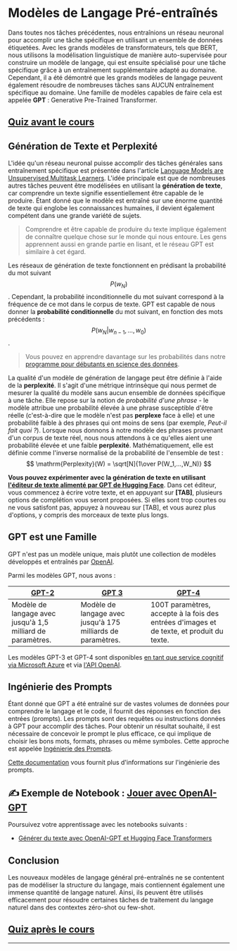 <!--
CO_OP_TRANSLATOR_METADATA:
{
  "original_hash": "97836d30a6bec736f8e3b4411c572bc2",
  "translation_date": "2025-09-23T12:03:56+00:00",
  "source_file": "lessons/5-NLP/20-LangModels/README.md",
  "language_code": "fr"
}
-->
# Modèles de Langage Pré-entraînés

Dans toutes nos tâches précédentes, nous entraînions un réseau neuronal pour accomplir une tâche spécifique en utilisant un ensemble de données étiquetées. Avec les grands modèles de transformateurs, tels que BERT, nous utilisons la modélisation linguistique de manière auto-supervisée pour construire un modèle de langage, qui est ensuite spécialisé pour une tâche spécifique grâce à un entraînement supplémentaire adapté au domaine. Cependant, il a été démontré que les grands modèles de langage peuvent également résoudre de nombreuses tâches sans AUCUN entraînement spécifique au domaine. Une famille de modèles capables de faire cela est appelée **GPT** : Generative Pre-Trained Transformer.

## [Quiz avant le cours](https://ff-quizzes.netlify.app/en/ai/quiz/39)

## Génération de Texte et Perplexité

L'idée qu'un réseau neuronal puisse accomplir des tâches générales sans entraînement spécifique est présentée dans l'article [Language Models are Unsupervised Multitask Learners](https://cdn.openai.com/better-language-models/language_models_are_unsupervised_multitask_learners.pdf). L'idée principale est que de nombreuses autres tâches peuvent être modélisées en utilisant la **génération de texte**, car comprendre un texte signifie essentiellement être capable de le produire. Étant donné que le modèle est entraîné sur une énorme quantité de texte qui englobe les connaissances humaines, il devient également compétent dans une grande variété de sujets.

> Comprendre et être capable de produire du texte implique également de connaître quelque chose sur le monde qui nous entoure. Les gens apprennent aussi en grande partie en lisant, et le réseau GPT est similaire à cet égard.

Les réseaux de génération de texte fonctionnent en prédisant la probabilité du mot suivant $$P(w_N)$$. Cependant, la probabilité inconditionnelle du mot suivant correspond à la fréquence de ce mot dans le corpus de texte. GPT est capable de nous donner la **probabilité conditionnelle** du mot suivant, en fonction des mots précédents : $$P(w_N | w_{n-1}, ..., w_0)$$.

> Vous pouvez en apprendre davantage sur les probabilités dans notre [programme pour débutants en science des données](https://github.com/microsoft/Data-Science-For-Beginners/tree/main/1-Introduction/04-stats-and-probability).

La qualité d'un modèle de génération de langage peut être définie à l'aide de la **perplexité**. Il s'agit d'une métrique intrinsèque qui nous permet de mesurer la qualité du modèle sans aucun ensemble de données spécifique à une tâche. Elle repose sur la notion de *probabilité d'une phrase* - le modèle attribue une probabilité élevée à une phrase susceptible d'être réelle (c'est-à-dire que le modèle n'est pas **perplexe** face à elle) et une probabilité faible à des phrases qui ont moins de sens (par exemple, *Peut-il fait quoi ?*). Lorsque nous donnons à notre modèle des phrases provenant d'un corpus de texte réel, nous nous attendons à ce qu'elles aient une probabilité élevée et une faible **perplexité**. Mathématiquement, elle est définie comme l'inverse normalisé de la probabilité de l'ensemble de test :
$$
\mathrm{Perplexity}(W) = \sqrt[N]{1\over P(W_1,...,W_N)}
$$ 

**Vous pouvez expérimenter avec la génération de texte en utilisant [l'éditeur de texte alimenté par GPT de Hugging Face](https://transformer.huggingface.co/doc/gpt2-large)**. Dans cet éditeur, vous commencez à écrire votre texte, et en appuyant sur **[TAB]**, plusieurs options de complétion vous seront proposées. Si elles sont trop courtes ou ne vous satisfont pas, appuyez à nouveau sur [TAB], et vous aurez plus d'options, y compris des morceaux de texte plus longs.

## GPT est une Famille

GPT n'est pas un modèle unique, mais plutôt une collection de modèles développés et entraînés par [OpenAI](https://openai.com).

Parmi les modèles GPT, nous avons :

| [GPT-2](https://huggingface.co/docs/transformers/model_doc/gpt2#openai-gpt2) | [GPT 3](https://openai.com/research/language-models-are-few-shot-learners) | [GPT-4](https://openai.com/gpt-4) |
| -- | -- | -- |
| Modèle de langage avec jusqu'à 1,5 milliard de paramètres. | Modèle de langage avec jusqu'à 175 milliards de paramètres. | 100T paramètres, accepte à la fois des entrées d'images et de texte, et produit du texte. |

Les modèles GPT-3 et GPT-4 sont disponibles [en tant que service cognitif via Microsoft Azure](https://azure.microsoft.com/en-us/services/cognitive-services/openai-service/#overview?WT.mc_id=academic-77998-cacaste) et via [l'API OpenAI](https://openai.com/api/).

## Ingénierie des Prompts

Étant donné que GPT a été entraîné sur de vastes volumes de données pour comprendre le langage et le code, il fournit des réponses en fonction des entrées (prompts). Les prompts sont des requêtes ou instructions données à GPT pour accomplir des tâches. Pour obtenir un résultat souhaité, il est nécessaire de concevoir le prompt le plus efficace, ce qui implique de choisir les bons mots, formats, phrases ou même symboles. Cette approche est appelée [Ingénierie des Prompts](https://learn.microsoft.com/en-us/shows/ai-show/the-basics-of-prompt-engineering-with-azure-openai-service?WT.mc_id=academic-77998-bethanycheum).

[Cette documentation](https://learn.microsoft.com/en-us/semantic-kernel/prompt-engineering/?WT.mc_id=academic-77998-bethanycheum) vous fournit plus d'informations sur l'ingénierie des prompts.

## ✍️ Exemple de Notebook : [Jouer avec OpenAI-GPT](GPT-PyTorch.ipynb)

Poursuivez votre apprentissage avec les notebooks suivants :

* [Générer du texte avec OpenAI-GPT et Hugging Face Transformers](GPT-PyTorch.ipynb)

## Conclusion

Les nouveaux modèles de langage général pré-entraînés ne se contentent pas de modéliser la structure du langage, mais contiennent également une immense quantité de langage naturel. Ainsi, ils peuvent être utilisés efficacement pour résoudre certaines tâches de traitement du langage naturel dans des contextes zéro-shot ou few-shot.

## [Quiz après le cours](https://ff-quizzes.netlify.app/en/ai/quiz/40)

---

